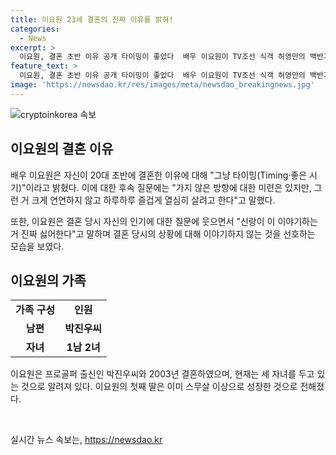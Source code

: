 ```yaml
---
title: 이요원 23세 결혼의 진짜 이유를 밝혀!
categories:
  - News
excerpt: >
  이요원, 결혼 초반 이유 공개 타이밍이 좋았다  배우 이요원이 TV조선 식객 허영만의 백반기행에 출연해 20대 초반에 결혼한 이유를 공개했다. 그는 열정이 넘치는데 타이밍이 좋았다며 결혼 생각을 했음을 밝혔고, 후회는 없지만 가지 않은 방향에 대한 미련은 있다고 전했다. 또한, 신랑이 결혼 이야기를 싫어한다며 사람들의 궁금증을 더 이상 자극하지 말라고 당부했다. 이요원은 6세 연하 프로골퍼 출신 박진우씨와 2003년 결혼해 세 자녀를 두고 있으며, 이에 대한 근황이 주목받고 있다.
feature_text: >
  이요원, 결혼 초반 이유 공개 타이밍이 좋았다  배우 이요원이 TV조선 식객 허영만의 백반기행에 출연해 20대 초반에 결혼한 이유를 공개했다. 그는 열정이 넘치는데 타이밍이 좋았다며 결혼 생각을 했음을 밝혔고, 후회는 없지만 가지 않은 방향에 대한 미련은 있다고 전했다. 또한, 신랑이 결혼 이야기를 싫어한다며 사람들의 궁금증을 더 이상 자극하지 말라고 당부했다. 이요원은 6세 연하 프로골퍼 출신 박진우씨와 2003년 결혼해 세 자녀를 두고 있으며, 이에 대한 근황이 주목받고 있다.
image: 'https://newsdao.kr/res/images/meta/newsdao_breakingnews.jpg'
---
```


<p><img src="httpss://newsdao.kr/res/images/meta/newsdao_breakingnews.jpg" alt="cryptoinkorea 속보" /></p>

<h2 data-ke-size="size26">이요원의 결혼 이유</h2>

<p data-ke-size="size16">배우 이요원은 자신이 20대 초반에 결혼한 이유에 대해 "그냥 타이밍(Timing·좋은 시기)"이라고 밝혔다. 이에 대한 후속 질문에는 "가지 않은 방향에 대한 미련은 있지만, 그런 거 크게 연연하지 않고 하루하루 즐겁게 열심히 살려고 한다"고 말했다.</p>

<p data-ke-size="size16">또한, 이요원은 결혼 당시 자신의 인기에 대한 질문에 웃으면서 "신랑이 이 이야기하는 거 진짜 싫어한다"고 말하며 결혼 당시의 상황에 대해 이야기하지 않는 것을 선호하는 모습을 보였다.</p>

<h2 data-ke-size="size26">이요원의 가족</h2>

<table>
   <tbody>
      <tr>
         <td style="text-align: center; height: 17px;"><b>가족 구성</b></td>
         <td style="text-align: center; height: 17px;"><b>인원</b></td>
      </tr>
      <tr>
         <td style="text-align: center; height: 17px;"><b>남편</b></td>
         <td style="text-align: center; height: 17px;"><b>박진우씨</b></td>
      </tr>
      <tr>
         <td style="text-align: center; height: 17px;"><b>자녀</b></td>
         <td style="text-align: center; height: 17px;"><b>1남 2녀</b></td>
      </tr>
   </tbody>
</table>

<p data-ke-size="size16">이요원은 프로골퍼 출신인 박진우씨와 2003년 결혼하였으며, 현재는 세 자녀를 두고 있는 것으로 알려져 있다. 이요원의 첫째 딸은 이미 스무살 이상으로 성장한 것으로 전해졌다.</p>

<p data-ke-size="size16">&nbsp;</p>
실시간 뉴스 속보는, <a href="https://newsdao.kr" rel="dofollow">https://newsdao.kr</a>


